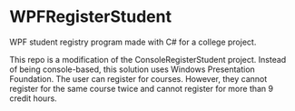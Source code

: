 # WPFRegisterStudent
WPF student registry program made with C# for a college project.

This repo is a modification of the ConsoleRegisterStudent project. Instead of being console-based, this solution uses Windows Presentation Foundation. The user can register for courses. However, they cannot register for the same course twice and cannot register for more than 9 credit hours.
